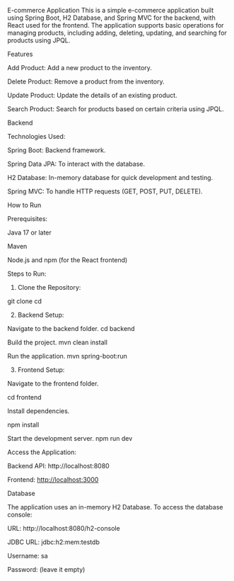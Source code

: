 E-commerce Application
This is a simple e-commerce application built using Spring Boot, H2 Database, and Spring MVC for the backend, with React used for the frontend. The application supports basic operations for managing products, including adding, deleting, updating, and searching for products using JPQL.

Features

Add Product: Add a new product to the inventory.

Delete Product: Remove a product from the inventory.

Update Product: Update the details of an existing product.

Search Product: Search for products based on certain criteria using JPQL.

Backend

Technologies Used:

Spring Boot: Backend framework.

Spring Data JPA: To interact with the database.

H2 Database: In-memory database for quick development and testing.

Spring MVC: To handle HTTP requests (GET, POST, PUT, DELETE).

How to Run

Prerequisites:

Java 17 or later

Maven

Node.js and npm (for the React frontend)


Steps to Run:

1. Clone the Repository:

git clone <repository-url>
cd <repository-folder>

2. Backend Setup:

Navigate to the backend folder.
cd backend

Build the project.
mvn clean install

Run the application.
mvn spring-boot:run

3. Frontend Setup:

Navigate to the frontend folder.

cd frontend

Install dependencies.

npm install

Start the development server.
npm run dev

Access the Application:

Backend API: http://localhost:8080

Frontend: [http://localhost:3000](http://localhost:5173/product/1)

Database

The application uses an in-memory H2 Database. To access the database console:

URL: http://localhost:8080/h2-console

JDBC URL: jdbc:h2:mem:testdb

Username: sa

Password: (leave it empty)

